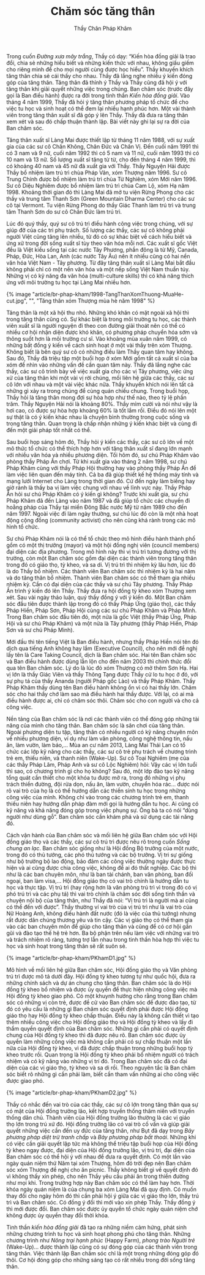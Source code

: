 ﻿---
title: Chăm sóc tăng thân
author: Thầy Chân Pháp Khâm
---

Trong cuốn *Đường xưa mây trắng*, Thầy có dạy: “Kiến hòa đồng giải là trao đổi, chia sẻ những hiểu biết và những kiến thức với nhau, không giấu giếm cho riêng mình để cho mọi người cùng được học hiểu”. Thầy khuyến khích tăng thân chia sẻ cái thấy cho nhau. Thầy đã lắng nghe nhiều ý kiến đóng góp của tăng thân. Tăng thân đã thỉnh ý Thầy và Thầy cũng đã hội ý với tăng thân khi giải quyết những việc trong chúng. Ban chăm sóc (trước đây gọi là Ban điều hành) được ra đời trong tinh thần *Kiến hòa đồng giải*. Vào tháng 4 năm 1999, Thầy đã hỏi ý tăng thân phương pháp tổ chức để cho việc tu học và sinh hoạt có thể đem lại nhiều hạnh phúc hơn. Một vài thành viên trong tăng thân xuất sĩ đã góp ý lên Thầy. Thầy đã đưa ra tăng thân xem xét và sau đó chấp thuận thành lập. Bài viết này ghi lại sự ra đời của Ban chăm sóc.

Tăng thân xuất sĩ Làng Mai được thiết lập từ tháng 11 năm 1988, với sự xuất gia của các sư cô Chân Không, Chân Đức và Chân Vị. Đến cuối năm 1991 thì có 3 nam và 9 nữ, cuối năm 1992 thì có 5 nam và 11 nữ, cuối năm 1993 thì có 10 nam và 13 nữ. Số lượng xuất sĩ tăng từ từ, cho đến tháng 4 năm 1999, thì có khoảng 40 nam và 45 nữ đã xuất gia với Thầy. Thầy Nguyện Hải được Thầy bổ nhiệm làm trú trì chùa Pháp Vân, xóm Thượng năm 1996. Sư cô Trung Chính được bổ nhiệm làm trú trì chùa Từ Nghiêm, xóm Mới năm 1996. Sư cô Diệu Nghiêm được bổ nhiệm làm trú trì chùa Cam Lộ, xóm Hạ năm 1998. Khoảng thời gian đó thì Làng Mai đã mở tu viện Rừng Phong cho các thầy và trung tâm Thanh Sơn (Green Mountain Dharma Center) cho các sư cô tại Vermont. Tu viện Rừng Phong do thầy Giác Thanh làm trú trì và trung tâm Thanh Sơn do sư cô Chân Đức làm trú trì.

Lúc đó quý thầy, quý sư cô trú trì điều hành công việc trong chúng, với sự giúp đỡ của các tri phụ trách. Số lượng các thầy, các sư cô không phải người Việt cũng tăng lên nhiều, từ đó có sự khác biệt về cách hiểu biết và ứng xử trong đời sống xuất sĩ tùy theo văn hóa mỗi nơi. Các xuất sĩ gốc Việt đều là Việt kiều sống tại các nước Tây Phương, phần đông là từ Mỹ, Canada, Pháp, Đức, Hòa Lan, Anh (các nước Tây Âu) nên ít nhiều cũng có hai nền văn hóa Việt Nam - Tây phương. Từ đây tăng thân xuất sĩ Làng Mai bắt đầu không phải chỉ có một nền văn hóa và một nếp sống Việt Nam thuần túy. Những vị có kỹ năng đa văn hóa (multi-culture skills) thì có khả năng thích ứng với môi trường tu học tại Làng Mai nhiều hơn.

{% image "article/br-phap-kham/1998-TangThanXomThuong-MuaHe-cut.jpg", "", "Tăng thân xóm Thượng mùa hè năm 1998" %}

Tăng thân là một xã hội thu nhỏ. Những khó khăn có mặt ngoài xã hội thì trong tăng thân cũng có. Sự khác biệt là trong môi trường tu học, các thành viên xuất sĩ là người nguyện đi theo con đường giải thoát nên có thể có nhiều cơ hội nhận diện được khó khăn, có phương pháp chuyển hóa sớm và thông suốt hơn là môi trường cư sĩ. Vào khoảng mùa xuân năm 1999, có những bất đồng ý kiến về cách sinh hoạt ở một vài thầy trên xóm Thượng. Không biết là bên quý sư cô có những điều làm Thầy quan tâm hay không. Sau đó, Thầy đã triệu tập một buổi họp ở xóm Mới gồm tất cả xuất sĩ của ba xóm để nhìn vào những vấn đề cần quan tâm này. Thầy đã lắng nghe các thầy, các sư cô trình bày về việc xuất gia cho các vị Tây phương, việc ứng xử của tăng thân khi một vài vị rời chúng, mối liên hệ giữa các thầy, các sư cô lớn với nhau và một vài việc khác nữa. Thầy khuyến khích nói lên tất cả những gì xảy ra trong chúng để cùng quán chiếu chung. Trong buổi họp, Thầy hỏi là tăng thân mong đợi sự hòa hợp như thế nào, theo tỷ lệ phần trăm. Thầy Nguyện Hải nói là khoảng 80%. Thầy mỉm cười và nói như vậy là hơi cao, có được sự hòa hợp khoảng 60% là tốt lắm rồi. Điều đó nói lên một sự thật là có ý kiến khác nhau là chuyện bình thường trong cuộc sống và trong tăng thân. Quan trọng là chấp nhận những ý kiến khác biệt và cùng đi đến một giải pháp tốt nhất có thể.

Sau buổi họp sáng hôm đó, Thầy hỏi ý kiến các thầy, các sư cô lớn về một mô thức tổ chức có thể thích hợp hơn với tăng thân xuất sĩ đang lớn mạnh với nhiều văn hóa và nhiều phương diện. Tối hôm đó, sư chú Pháp Khâm vào phòng thầy Pháp Ấn chơi. Từ khi xuất gia vào tháng 2 năm 1998, sư chú Pháp Khâm cùng với thầy Pháp Hội thường hay vào phòng thầy Pháp Ấn để làm việc liên quan đến máy tính. Cả ba đã giúp thiết kế hệ thống máy tính và mạng lưới Internet cho Làng trong thời gian đó. Cứ đến ngày làm biếng hay giờ rảnh là thấy ba vị làm việc chung với nhau về lĩnh vực này. Thầy Pháp Ấn hỏi sư chú Pháp Khâm có ý kiến gì không? Trước khi xuất gia, sư chú Pháp Khâm đã đến Làng vào năm 1987 và đã giúp tổ chức các chuyến đi hoằng pháp của Thầy tại miền Đông Bắc nước Mỹ từ năm 1989 cho đến năm 1997. Ngoài việc đi làm ngày thường, sư chú lúc đó còn là một nhà hoạt động cộng đồng (community activist) cho nên cũng khá rành trong các mô hình tổ chức.

Sư chú Pháp Khâm nói là có thể tổ chức theo mô hình điều hành thành phố gồm có một thị trưởng (mayor) và một hội đồng nghị viên (council members) đại diện các địa phương. Trong mô hình này thì vị trú trì tương đương với thị trưởng, còn một Ban chăm sóc gồm đại diện các thành viên trong tăng thân trong đó có giáo thọ, tỳ kheo, và sa di. Vị trú trì thì nhiệm kỳ lâu hơn, lúc đó là do Thầy bổ nhiệm. Các thành viên Ban chăm sóc thì nhiệm kỳ là hai năm và do tăng thân bổ nhiệm. Thành viên Ban chăm sóc có thể tham gia nhiều nhiệm kỳ. Cần có đại diện của các thầy và sư chú Tây phương. Thầy Pháp Ấn trình ý kiến đó lên Thầy. Thầy đưa ra hội đồng tỳ kheo xóm Thượng xem xét. Sau vài ngày thảo luận, quý thầy đồng ý với ý kiến đó. Một Ban chăm sóc đầu tiên được thành lập trong đó có thầy Pháp Ứng (giáo thọ), các thầy Pháp Hiền, Pháp Sơn, Pháp Hội cùng các sư chú Pháp Khâm và Pháp Minh. Trong Ban chăm sóc đầu tiên đó, một nửa là gốc Việt (thầy Pháp Ứng, Pháp Hội và sư chú Pháp Khâm) và một nửa là Tây phương (thầy Pháp Hiền, Pháp Sơn và sư chú Pháp Minh).

Mới đầu thì tên tiếng Việt là Ban điều hành, nhưng thầy Pháp Hiền nói tên đó dịch qua tiếng Anh không hay lắm (Executive Council), cho nên mới đề nghị lấy tên là Care Taking Council, dịch là Ban chăm sóc. Hai tên Ban chăm sóc và Ban điều hành được dùng lẫn lộn cho đến năm 2003 thì chính thức đổi qua tên Ban chăm sóc. Lý do là lúc đó xóm Thượng có mở thêm Sơn Hạ. Hai vị lớn là thầy Giác Viên và thầy Thông Tạng được Thầy cử lo tu học ở đó, với sự phụ tá của thầy Ananda (người Pháp gốc Lào) và thầy Pháp Khâm. Thầy Pháp Khâm thấy dùng tên Ban điều hành không ổn vì có hai thầy lớn. Chăm sóc cho hai thầy chớ làm sao mà điều hành hai thầy được. Với lại, có ai mà điều hành được ai, chỉ có chăm sóc thôi. Chăm sóc cho con người và cho cả công việc.

Nền tảng của Ban chăm sóc là nơi các thành viên có thể đóng góp những tài năng của mình cho tăng thân. Ban chăm sóc là sân chơi của tăng thân. Ngoài phương diện tu tập, tăng thân có nhiều người có kỹ năng chuyên môn về nhiều phương diện, ví dụ như làm văn phòng, công nghệ thông tin, nấu ăn, làm vườn, làm báo,... Mùa an cư năm 2013, Làng Mai Thái Lan có tổ chức các lớp kỹ năng cho các thầy, các sư cô trẻ phụ trách về chương trình trẻ em, thiếu niên, và thanh niên (Wake-Up). Sư cô Toại Nghiêm (mẹ của các thầy Pháp Lâm, Pháp Anh và sư cô Lộc Nghiêm) hỏi: Vậy các vị lớn tuổi thì sao, có chương trình gì cho họ không? Sau đó, một lớp đào tạo kỹ năng tổng quát cần thiết cho một khóa tu được mở ra, trong đó những vị phụ trách thiền đường, đội rửa dọn, nấu ăn, làm vườn, chuyển hóa rác… được nói rõ vai trò của họ là có thể hướng dẫn các thiền sinh tu học trong những công việc của mình. Không chỉ vào trong các chương trình trẻ em, thanh thiếu niên hay hướng dẫn pháp đàm mới gọi là hướng dẫn tu học. Ai cũng có kỹ năng và khả năng đóng góp trong việc phụng sự. Ông bà ta có nói “dùng người như dùng gỗ”. Ban chăm sóc cần khám phá và sử dụng các tài năng đó.

Cách vận hành của Ban chăm sóc và mối liên hệ giữa Ban chăm sóc với Hội đồng giáo thọ và các thầy, các sư cô trú trì được nêu rõ trong cuốn *Sống chung an lạc*. Ban chăm sóc giống như là Hội đồng Bộ trưởng của một nước, trong đó có thủ tướng, các phó thủ tướng và các bộ trưởng. Vị tri sự giống như bộ trưởng bộ lao động, bảo đảm các công việc thường ngày được thực hiện và ai cũng được chia công việc, không để ai đó thất nghiệp. Các bộ thì như là các ban chuyên môn, như là ban tài chánh, ban văn phòng, ban đối ngoại, ban làm visa,... Hội đồng giáo thọ có vai trò chính là hướng dẫn tu học và thực tập. Vị trú trì (hay rộng hơn là văn phòng trú trì vì trong đó có vị phó trú trì và các phụ tá) thì vai trò chính là chăm sóc đời sống tinh thần và chuyện nội bộ của tăng thân, như Thầy đã nói: “Vị trú trì là người mà ai cũng có thể đến với được”. Thầy thường ví vai trò của vị trú trì như là vai trò của Nữ Hoàng Anh, không điều hành đất nước (đó là việc của thủ tướng) nhưng rất được dân chúng thương yêu và tin cậy. Các vị giáo thọ có thể tham gia vào các ban chuyên môn để giúp cho tăng thân và cũng để có cơ hội gần gũi và đào tạo thế hệ trẻ hơn. Ba bộ phận trên nếu làm việc với những vai trò và trách nhiệm rõ ràng, tương trợ lẫn nhau trong tinh thần hòa hợp thì việc tu học và sinh hoạt trong tăng thân sẽ rất suôn sẻ.

{% image "article/br-phap-kham/PKhamD1.jpg" %}

Mô hình về mối liên hệ giữa Ban chăm sóc, Hội đồng giáo thọ và Văn phòng trú trì được mô tả dưới đây. Hội đồng tỳ kheo tương tự như quốc hội, đưa ra những chính sách và dự án chung cho tăng thân. Ban chăm sóc là do Hội đồng tỳ kheo bổ nhiệm và được ủy quyền để thực hiện những công việc mà Hội đồng tỳ kheo giao phó. Có một khuynh hướng cho rằng trong Ban chăm sóc có những vị còn trẻ, được đề cử vào Ban chăm sóc để được đào tạo, từ đó có yêu cầu là những gì Ban chăm sóc quyết định phải được Hội đồng giáo thọ hay Hội đồng tỳ kheo chấp thuận. Điều này là không cần thiết vì tạo thêm nhiều công việc cho Hội đồng giáo thọ và Hội đồng tỳ kheo và lấy đi thẩm quyền quyết định của Ban chăm sóc. Những gì cần phải có quyết định chung của Hội đồng tỳ kheo thì đã được nêu rõ. Ban chăm sóc được ủy quyền làm những công việc mà không cần phải có sự chấp thuận một lần nữa của Hội đồng tỳ kheo, vì đã được chấp thuận trong những buổi họp tỳ kheo trước rồi. Quan trọng là Hội đồng tỳ kheo phải bổ nhiệm người có trách nhiệm và có kỹ năng vào những vị trí đó. Trong Ban chăm sóc đã có đại diện của các vị giáo thọ, tỳ kheo và sa di rồi. Theo nguyên tắc là Ban chăm sóc biết rõ những gì cần phải làm, biết cần tham vấn những ai cho công việc được giao phó.

{% image "article/br-phap-kham/PKhamD2.jpg" %}

Thầy có nhắc đến vai trò của các thầy, các sư cô lớn trong tăng thân qua sự có mặt của Hội đồng trưởng lão, kết hợp truyền thống thâm niên với truyền thống dân chủ. Thành viên của Hội đồng trưởng lão thường là các vị giáo thọ lớn trong trú xứ đó. Hội đồng trưởng lão có vai trò cố vấn và giúp giải quyết những việc cần đến uy đức của tăng thân, như Bụt đã dạy trong *Bảy phương pháp diệt trừ tranh chấp* và *Bảy phương pháp bất thoái*. Những khi có việc cần giải quyết lập tức mà không thể triệu tập buổi họp của Hội đồng tỳ kheo ngay được, đại diện của Hội đồng trưởng lão, vị trú trì, đại diện của Ban chăm sóc có thể hội ý với nhau để đưa ra quyết định. Có một lần vào ngày quán niệm thứ Năm tại xóm Thượng, hôm đó trời đẹp nên Ban chăm sóc xóm Thượng đề nghị cho ăn picnic. Thầy không biết gì về quyết định đó vì không thấy xin phép, cho nên Thầy yêu cầu phải ăn trong thiền đường như mọi khi. Trong trường hợp này Ban chăm sóc có thể làm hay hơn. Thời khóa ngày quán niệm là của chung ba xóm Làng Mai đã quy định. Có muốn thay đổi cho ngày hôm đó thì cần phải hội ý giữa các vị giáo thọ lớn, thầy trú trì và Ban chăm sóc. Có đồng ý đổi thì mới vào xin phép Thầy. Thầy đồng ý thì mới được đổi. Ban chăm sóc được ủy quyền tổ chức ngày quán niệm chớ không được ủy quyền thay đổi thời khóa.

Tinh thần *kiến hòa đồng giải* đã tạo ra những niềm cảm hứng, phát sinh những chương trình tu học và sinh hoạt phong phú cho tăng thân. Những chương trình như *Nông trại hạnh phúc* (Happy Farm), *phong trào Người trẻ* (Wake-Up)… được thành lập cũng có sự đóng góp của các thành viên trong tăng thân. Việc thành lập Ban chăm sóc chỉ là một trong những đóng góp đó thôi. Cơ hội đóng góp cho những sáng tạo có rất nhiều trong đời sống tăng thân.
